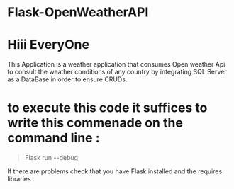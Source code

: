 # Flask-OpenWeatherAPI
# Hiii EveryOne


This Application is a weather application that consumes Open weather Api to consult the weather conditions of any country
by integrating SQL Server as a DataBase in order to ensure CRUDs.


# to execute this code it suffices to write this commenade on the command line : 

> Flask run --debug 

If there are problems check that you have Flask installed and the requires libraries .
